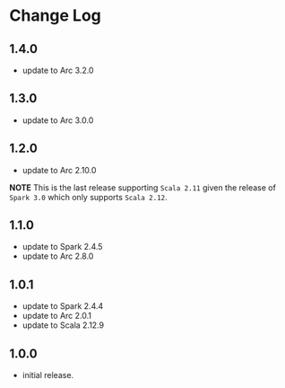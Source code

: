 # Change Log

## 1.4.0

- update to Arc 3.2.0

## 1.3.0

- update to Arc 3.0.0

## 1.2.0

- update to Arc 2.10.0

**NOTE** This is the last release supporting `Scala 2.11` given the release of `Spark 3.0` which only supports `Scala 2.12`.

## 1.1.0

- update to Spark 2.4.5
- update to Arc 2.8.0

## 1.0.1

- update to Spark 2.4.4
- update to Arc 2.0.1
- update to Scala 2.12.9

## 1.0.0

- initial release.
